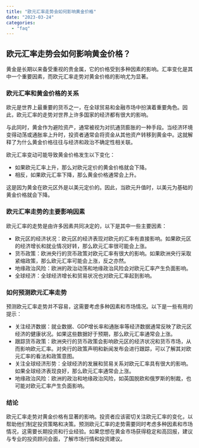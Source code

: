 ```yaml
---
title: "欧元汇率走势会如何影响黄金价格"
date: "2023-03-24"
categories: 
  - "faq"
---
```


## 欧元汇率走势会如何影响黄金价格？

黄金是长期以来备受重视的贵金属，它的价格受到多种因素的影响。汇率变化是其中一个重要因素，而欧元汇率走势对黄金价格的影响尤为显著。

### 欧元汇率和黄金价格的关系

欧元是世界上最重要的货币之一，在全球贸易和金融市场中扮演着重要角色。因此，欧元汇率的走势对世界上许多国家的经济都有很大的影响。

与此同时，黄金作为避险资产，通常被视为对抗通货膨胀的一种手段。当经济环境变得动荡或通胀率上升时，投资者通常会将资金从其他资产转移到黄金中。这就解释了为什么黄金价格往往与经济和政治不确定性相关联。

欧元汇率变动可能导致黄金价格发生以下变化：

- 如果欧元汇率上升，那么对欧元定价的黄金价格就会下降。
- 相反，如果欧元汇率下降，那么黄金价格通常会上升。

这是因为黄金在欧元区外是以美元定价的。因此，当欧元升值时，以美元为基础的黄金价格就会下降。

### 欧元汇率走势的主要影响因素

欧元汇率的走势是由许多因素共同决定的，以下是其中一些主要因素：

- 欧元区的经济状况：欧元区的经济表现对欧元的汇率有直接影响。如果欧元区的经济增长和就业情况好转，那么欧元汇率很可能会上涨。
- 货币政策：欧洲央行的货币政策对欧元汇率有很大的影响。如果欧洲央行采取紧缩政策，那么欧元汇率可能会上涨，反之亦然。
- 地缘政治风险：欧洲的政治动荡和地缘政治风险会对欧元汇率产生负面影响。
- 全球经济：全球经济增长和贸易状况也对欧元汇率起到影响。

### 如何预测欧元汇率走势

预测欧元汇率走势并不容易，这需要考虑多种因素和市场情况。以下是一些有用的提示：

- 关注经济数据：就业数据、GDP增长率和通胀率等经济数据通常反映了欧元区经济的健康状况。如果这些数据好于预期，那么欧元汇率通常会上涨。
- 跟踪货币政策：欧洲央行的货币政策会影响欧元区的经济状况和货币市场，从而影响欧元汇率。对央行的政策声明和新闻发布会进行跟踪，可以了解其对欧元汇率的看法和政策意图。
- 关注全球经济形势：全球经济的发展和贸易关系对欧元汇率具有很大的影响。如果全球经济表现良好，那么欧元汇率通常会上涨。
- 地缘政治风险：欧洲的政治和地缘政治风险，如英国脱欧和俄罗斯的制裁，也可能对欧元汇率产生负面影响。

### 结论

欧元汇率走势对黄金价格有显著的影响。投资者应该密切关注欧元汇率的变化，以帮助他们制定投资策略和决策。预测欧元汇率的走势需要同时考虑多种因素和市场情况，这需要长期投资和行业经验。如果您想在黄金市场获得稳定和高回报，建议与专业的投资顾问会面，了解市场行情和投资建议。
